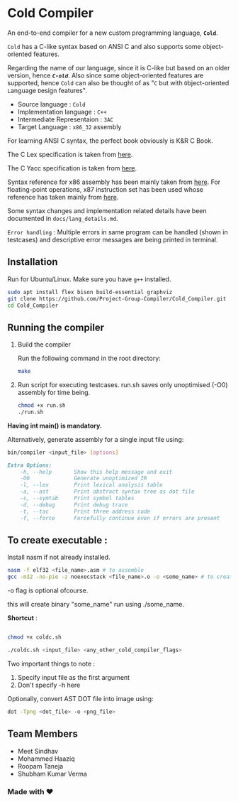 # Cold Compiler

An end-to-end compiler for a new custom programming language, **`Cold`**.

`Cold` has a C-like syntax based on ANSI C and also supports some object-oriented features.

Regarding the name of our language, since it is C-like but based on an older version, hence ***`C-old`***. Also since some object-oriented features are supported, hence `Cold` can also be thought of as "`C` but with `O`bject-oriented `L`anguage `D`esign features".

- Source language : `Cold`
- Implementation language : `C++`
- Intermediate Representaion : `3AC`
- Target Language : `x86_32` assembly

For learning ANSI C syntax, the perfect book obviously is K&R C Book.

The C Lex specification is taken from [here](https://www.lysator.liu.se/c/ANSI-C-grammar-l.html).

The C Yacc specification is taken from [here](https://www.lysator.liu.se/c/ANSI-C-grammar-y.html).

Syntax reference for x86 assembly has been mainly taken from [here](https://www.cs.virginia.edu/~evans/cs216/guides/x86.html). For floating-point operations, x87 instruction set has been used whose reference has taken mainly from [here](https://people.hsc.edu/faculty-staff/robbk/Coms480/Lectures/Spring%202009/Lecture%2018%20-%20The%20x87%20FPU.pdf).

<!-- All basic features required have been supported (*including structs, library functions and static*). -->

<!-- **List of advanced features supported apart from basic features** : -->

<!-- - recursive function call
- classes and objects
- inheritance
- function call with variable arguments
- dynamic memory allocation
- command line input
- public, private and protected keywords
- typedef
- enum, union
- file manipulation
- until loop
- multi-level pointers
- multi-dimensional arrays -->

<!-- **Extra advanced features** : -->

<!-- - function overloading 
- const type qualifier
- multi-level inheritance
- modified operator precedence (more details in `docs/operator_precedence.md`.)
- *machine-independent optimizations* implemented (at this point) :
  1. constant folding -->
<!--  2. dead code elimination -->

Some syntax changes and implementation related details have been documented in `docs/lang_details.md`.

`Error handling` : Multiple errors in same program can be handled (shown in testcases) and descriptive error messages are being printed in terminal.

## Installation

Run for Ubuntu/Linux. Make sure you have `g++` installed.

```bash
sudo apt install flex bison build-essential graphviz
git clone https://github.com/Project-Group-Compiler/Cold_Compiler.git
cd Cold_Compiler
```

## Running the compiler

1. Build the compiler
   
    Run the following command in the root directory:

    ```bash
    make
    ```

2. Run script for executing testcases. run.sh saves only unoptimised (-O0) assembly for time being.

    ```bash
    chmod +x run.sh
    ./run.sh
    ```

**Having int main() is mandatory.**

Alternatively, generate assembly for a single input file using:

```bash
bin/compiler <input_file> [options]
```

```markdown
Extra Options:
    -h, --help       Show this help message and exit
    -O0              Generate unoptimized IR
    -l, --lex        Print lexical analysis table
    -a, --ast        Print abstract syntax tree as dot file
    -s, --symtab     Print symbol tables
    -d, --debug      Print debug trace
    -t, --tac        Print three address code
    -f, --force      Forcefully continue even if errors are present
```

## To create executable : 

Install nasm if not already installed.

```bash
nasm -f elf32 <file_name>.asm # to assemble
gcc -m32 -no-pie -z noexecstack <file_name>.o -o <some_name> # to create object file
```

-o flag is optional ofcourse.

this will create binary "some_name"
run using ./some_name.


**Shortcut** : 

```bash

chmod +x coldc.sh

./coldc.sh <input_file> <any_other_cold_compiler_flags>
```

Two important things to note : 

1. Specify input file as the first argument
2. Don't specify -h here


Optionally, convert AST DOT file into image using:

```bash
dot -Tpng <dot_file> -o <png_file> 
```
   
## Team Members

- Meet Sindhav
- Mohammed Haaziq
- Roopam Taneja
- Shubham Kumar Verma

### Made with ❤️
